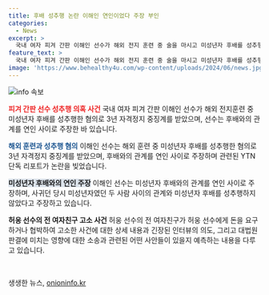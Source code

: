 ```yaml
---
title: 후배 성추행 논란 이해인 연인이었다 주장 부인
categories:
  - News
excerpt: >
  국내 여자 피겨 간판 이해인 선수가 해외 전지 훈련 중 술을 마시고 미성년자 후배를 성추행한 혐의로 3년 자격정지 징계를 받았다. 선수는 후배와 연인 사이였다고 주장하며 반성과 사과를 했지만 사건은 여전히 논란이 되고 있다. 또한, 농구선수 허웅의 전 여자친구가 경찰에 고소한 사건이 있어 논란이 되고 있으며, 최태원 SK그룹 회장의 동거인 김희경 티앤씨재단 이사장이 공개 인터뷰하여 화제가 되고 있다. YTN 뉴스퀘어 2PM
feature_text: >
  국내 여자 피겨 간판 이해인 선수가 해외 전지 훈련 중 술을 마시고 미성년자 후배를 성추행한 혐의로 3년 자격정지 징계를 받았다. 선수는 후배와 연인 사이였다고 주장하며 반성과 사과를 했지만 사건은 여전히 논란이 되고 있다. 또한, 농구선수 허웅의 전 여자친구가 경찰에 고소한 사건이 있어 논란이 되고 있으며, 최태원 SK그룹 회장의 동거인 김희경 티앤씨재단 이사장이 공개 인터뷰하여 화제가 되고 있다. YTN 뉴스퀘어 2PM
image: 'https://www.behealthy4u.com/wp-content/uploads/2024/06/news.jpg'
---
```


<p><img src="https://www.behealthy4u.com/wp-content/uploads/2024/06/news.jpg" alt="info 속보" /></p>

<p><b><span style="color: #ee2323;">피겨 간판 선수 성추행 의혹 사건</span></b>
국내 여자 피겨 간판 이해인 선수가 해외 전지훈련 중 미성년자 후배를 성추행한 혐의로 3년 자격정지 중징계를 받았으며, 선수는 후배와의 관계를 연인 사이로 주장한 바 있습니다.</p>

<p><b><span style="color: #1a5490;">해외 훈련과 성추행 혐의</span></b>
이해인 선수는 해외 훈련 중 미성년자 후배를 성추행한 혐의로 3년 자격정지 중징계를 받았으며, 후배와의 관계를 연인 사이로 주장하며 관련된 YTN 단독 리포트가 논란을 빚었습니다.</p>

<p><b><span style="background-color: #21538527;">미성년자 후배와의 연인 주장</span></b>
이해인 선수는 미성년자 후배와의 관계를 연인 사이로 주장하며, 사귀던 당시 미성년자였던 두 사람 사이의 관계와 미성년자 후배를 성추행하지 않았다고 주장하고 있습니다.</p>

<p><b>허웅 선수의 전 여자친구 고소 사건</b>
허웅 선수의 전 여자친구가 허웅 선수에게 돈을 요구하거나 협박하여 고소한 사건에 대한 상세 내용과 긴장된 인터뷰의 의도, 그리고 대법원 판결에 미치는 영향에 대한 소송과 관련된 어떤 사안들이 있을지 예측하는 내용을 다루고 있습니다.</p>

<p data-ke-size="size16">&nbsp;</p>
생생한 뉴스, <a href="https://onioninfo.kr" rel="dofollow">onioninfo.kr</a>


